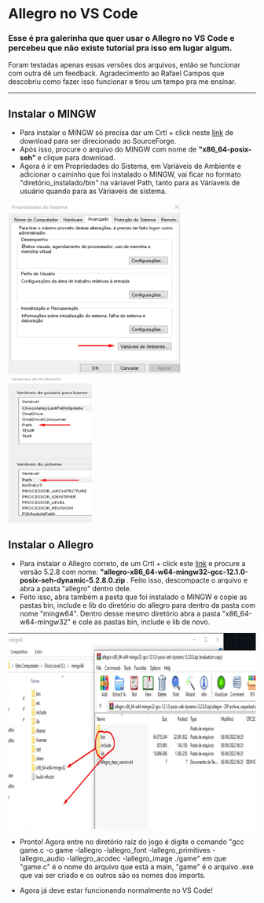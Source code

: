 # Allegro no VS Code


<h3> Esse é pra galerinha que quer usar o Allegro no VS Code e percebeu que não existe tutorial pra isso em lugar algum. </h3>



Foram testadas apenas essas versões dos arquivos, então se funcionar com outra dê um feedback. Agradecimento ao Rafael Campos que descobriu como fazer isso funcionar e tirou um tempo pra me ensinar.


-------------------------------------------------------------------------------------------------------

 ## Instalar o MINGW


- Para instalar o MINGW só precisa dar um Crtl + click neste <a href="https://sourceforge.net/projects/mingw-w64/files" target="blank" >link</a> de download para ser direcionado ao SourceForge. 
- Após isso, procure o arquivo do MINGW com nome de <b> "x86_64-posix-seh" </b> e clique para download. 
- Agora é ir em Propriedades do Sistema, em Variáveis de Ambiente e adicionar o caminho que foi instalado o MINGW, vai ficar no formato "diretório_instalado/bin" na váriavel Path, tanto para as Váriaveis de usuário quando para as Váriaveis de sistema. 
<div className="bloco-imagens"> 
    <img className="img1" src="./img/vSistema.png" width=350 height=350>
    <img className="img2" src="./img/vAmbiente.jpg" width=170 height=300>
</div>


## Instalar o Allegro

- Para instalar o Allegro correto, de um Crtl + click este <a href="https://github.com/liballeg/allegro5/releases" target="blank" >link</a> e procure a versão 5.2.8 com nome: <b> "allegro-x86_64-w64-mingw32-gcc-12.1.0-posix-seh-dynamic-5.2.8.0.zip </b>. Feito isso, descompacte o arquivo e abra a pasta "allegro" dentro dele.
- Feito isso, abra também a pasta que foi instalado o MINGW e copie as pastas bin, include e lib do diretório do allegro para dentro da pasta com nome "mingw64". Dentro desse mesmo diretório abra a pasta "x86_64-w64-mingw32" e cole as pastas bin, include e lib de novo. 

<div className="bloco-imagens"> 
    <img className="img3" src="./img/pastas.jpg" width=600 height=400>
</div>

- Pronto! Agora entre no diretório raiz do jogo é digite o comando "gcc game.c -o game -lallegro -lallegro_font -lallegro_primitives -lallegro_audio -lallegro_acodec -lallegro_image
./game" em que "game.c" é o nome do arquivo que está a main, "game" é o arquivo .exe que vai ser criado e os outros são os nomes dos imports.

- Agora já deve estar funcionando normalmente no VS Code!

